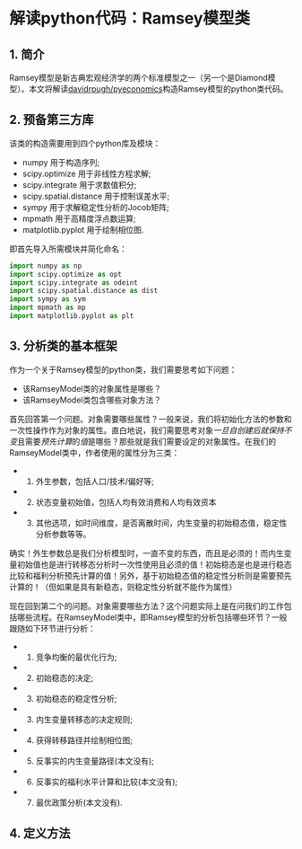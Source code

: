 # 解读python代码：Ramsey模型类
## 1. 简介
Ramsey模型是新古典宏观经济学的两个标准模型之一（另一个是Diamond模型）。本文将解读[davidrpugh/pyeconomics](https://github.com/davidrpugh/pyeconomics/blob/master/models/ramsey.py)构造Ramsey模型的python类代码。

## 2. 预备第三方库
该类的构造需要用到四个python库及模块：
- numpy 用于构造序列;
- scipy.optimize 用于非线性方程求解;
- scipy.integrate 用于求数值积分;
- scipy.spatial.distance 用于控制误差水平;
- sympy 用于求解稳定性分析的Jocob矩阵;
- mpmath 用于高精度浮点数运算;
- matplotlib.pyplot 用于绘制相位图.

即首先导入所需模块并简化命名：
```python
import numpy as np
import scipy.optimize as opt
import scipy.integrate as odeint
import scipy.spatial.distance as dist
import sympy as sym
import mpmath as mp
import matplotlib.pyplot as plt
```
## 3. 分析类的基本框架
作为一个关于Ramsey模型的python类，我们需要思考如下问题：
- 该RamseyModel类的对象属性是哪些？
- 该RamseyModel类包含哪些对象方法？

首先回答第一个问题。对象需要哪些属性？一般来说，我们将初始化方法的参数和一次性操作作为对象的属性。直白地说，我们需要思考对象*一旦自创建后就保持不变*且需要*预先计算*的*值*是哪些？那些就是我们需要设定的对象属性。在我们的RamseyModel类中，作者使用的属性分为三类：
- 1. 外生参数，包括人口/技术/偏好等;
- 2. 状态变量初始值，包括人均有效消费和人均有效资本
- 3. 其他选项，如时间维度，是否离散时间，内生变量的初始稳态值，稳定性分析参数等等。

确实！外生参数总是我们分析模型时，一直不变的东西，而且是必须的！而内生变量初始值也是进行转移态分析时一次性使用且必须的值！初始稳态是也是进行稳态比较和福利分析预先计算的值！另外，基于初始稳态值的稳定性分析则是需要预先计算的！（但如果是具有新稳态，则稳定性分析就不能作为属性）

现在回到第二个的问题。对象需要哪些方法？这个问题实际上是在问我们的工作包括哪些流程。在RamseyModel类中，即Ramsey模型的分析包括哪些环节？一般跟随如下环节进行分析：
- 1. 竞争均衡的最优化行为;
- 2. 初始稳态的决定;
- 3. 初始稳态的稳定性分析;
- 3. 内生变量转移态的决定规则;
- 4. 获得转移路径并绘制相位图;
- 5. 反事实的内生变量路径(本文没有);
- 6. 反事实的福利水平计算和比较(本文没有);
- 7. 最优政策分析(本文没有).

## 4. 定义方法










